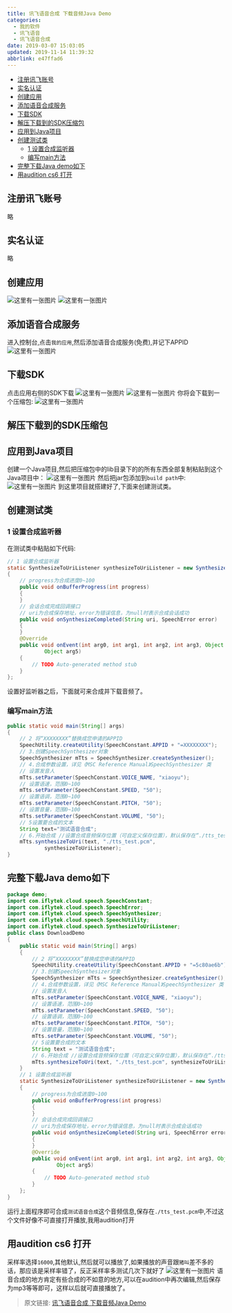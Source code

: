 ```yaml
---
title: 讯飞语音合成 下载音频Java Demo
categories: 
  - 我的软件
  - 讯飞语音
  - 讯飞语音合成
date: 2019-03-07 15:03:05
updated: 2019-11-14 11:39:32
abbrlink: e47ffad6
---
```

<div id='my_toc'>

- [注册讯飞账号](/blog/e47ffad6/#注册讯飞账号)
- [实名认证](/blog/e47ffad6/#实名认证)
- [创建应用](/blog/e47ffad6/#创建应用)
- [添加语音合成服务](/blog/e47ffad6/#添加语音合成服务)
- [下载SDK](/blog/e47ffad6/#下载SDK)
- [解压下载到的SDK压缩包](/blog/e47ffad6/#解压下载到的SDK压缩包)
- [应用到Java项目](/blog/e47ffad6/#应用到Java项目)
- [创建测试类](/blog/e47ffad6/#创建测试类)
    - [1 设置合成监听器](/blog/e47ffad6/#1-设置合成监听器)
    - [编写main方法](/blog/e47ffad6/#编写main方法)
- [完整下载Java demo如下](/blog/e47ffad6/#完整下载Java-demo如下)
- [用audition cs6 打开](/blog/e47ffad6/#用audition-cs6-打开)

</div>
<!--more-->
<script>if (navigator.platform.toLowerCase() == 'win32'){document.getElementById('my_toc').style.display = 'none';}</script>

<!--end-->
## 注册讯飞账号 ##
略
## 实名认证 ##
略
## 创建应用 ##
![这里有一张图片](https://image-1257720033.cos.ap-shanghai.myqcloud.com/blog/myapp/TTS/XunFei/YuYinHeCheng/1.png)
![这里有一张图片](https://image-1257720033.cos.ap-shanghai.myqcloud.com/blog/myapp/TTS/XunFei/YuYinHeCheng/2.png)
## 添加语音合成服务 ##
进入控制台,点击`我的应用`,然后添加语音合成服务(免费),并记下APPID
![这里有一张图片](https://image-1257720033.cos.ap-shanghai.myqcloud.com/blog/myapp/TTS/XunFei/YuYinHeCheng/3.png)
## 下载SDK ##
点击应用右侧的SDK下载 
![这里有一张图片](https://image-1257720033.cos.ap-shanghai.myqcloud.com/blog/myapp/TTS/XunFei/YuYinHeCheng/4.png)
![这里有一张图片](https://image-1257720033.cos.ap-shanghai.myqcloud.com/blog/myapp/TTS/XunFei/YuYinHeCheng/5.png)
你将会下载到一个压缩包:
![这里有一张图片](https://image-1257720033.cos.ap-shanghai.myqcloud.com/blog/myapp/TTS/XunFei/YuYinHeCheng/6.png)
## 解压下载到的SDK压缩包 ##
## 应用到Java项目 ##
创建一个Java项目,然后把压缩包中的lib目录下的的所有东西全部复制粘贴到这个Java项目中：
![这里有一张图片](https://image-1257720033.cos.ap-shanghai.myqcloud.com/blog/myapp/TTS/XunFei/YuYinHeCheng/8.png)
然后把jar包添加到`build path`中:
![这里有一张图片](https://image-1257720033.cos.ap-shanghai.myqcloud.com/blog/myapp/TTS/XunFei/YuYinHeCheng/9.png)
到这里项目就搭建好了,下面来创建测试类。
## 创建测试类 ##
### 1 设置合成监听器 ###
在测试类中粘贴如下代码:
```java
// 1 设置合成监听器
static SynthesizeToUriListener synthesizeToUriListener = new SynthesizeToUriListener()
{
	// progress为合成进度0~100
	public void onBufferProgress(int progress)
	{
	}
	// 会话合成完成回调接口
	// uri为合成保存地址，error为错误信息，为null时表示合成会话成功
	public void onSynthesizeCompleted(String uri, SpeechError error)
	{
	}
	@Override
	public void onEvent(int arg0, int arg1, int arg2, int arg3, Object arg4,
			Object arg5)
	{
		// TODO Auto-generated method stub
	}
};
```
设置好监听器之后，下面就可来合成并下载音频了。
### 编写main方法 ###
```java
public static void main(String[] args)
{
	// 2 将“XXXXXXXX”替换成您申请的APPID
	SpeechUtility.createUtility(SpeechConstant.APPID + "=XXXXXXXX");
	// 3.创建SpeechSynthesizer对象
	SpeechSynthesizer mTts = SpeechSynthesizer.createSynthesizer();
	// 4.合成参数设置，详见《MSC Reference Manual》SpeechSynthesizer 类
	// 设置发音人
	mTts.setParameter(SpeechConstant.VOICE_NAME, "xiaoyu");
	// 设置语速，范围0~100
	mTts.setParameter(SpeechConstant.SPEED, "50");
	// 设置语调，范围0~100
	mTts.setParameter(SpeechConstant.PITCH, "50");
	// 设置音量，范围0~100
	mTts.setParameter(SpeechConstant.VOLUME, "50");
	// 5设置要合成的文本
	String text="测试语音合成";
	// 6.开始合成 //设置合成音频保存位置（可自定义保存位置），默认保存在“./tts_test.pcm”
	mTts.synthesizeToUri(text, "./tts_test.pcm",
			synthesizeToUriListener);
}
```
## 完整下载Java demo如下 ##
```java
package demo;
import com.iflytek.cloud.speech.SpeechConstant;
import com.iflytek.cloud.speech.SpeechError;
import com.iflytek.cloud.speech.SpeechSynthesizer;
import com.iflytek.cloud.speech.SpeechUtility;
import com.iflytek.cloud.speech.SynthesizeToUriListener;
public class DownloadDemo
{
	public static void main(String[] args)
	{
		// 2 将“XXXXXXXX”替换成您申请的APPID
		SpeechUtility.createUtility(SpeechConstant.APPID + "=5c80ae6b");
		// 3.创建SpeechSynthesizer对象
		SpeechSynthesizer mTts = SpeechSynthesizer.createSynthesizer();
		// 4.合成参数设置，详见《MSC Reference Manual》SpeechSynthesizer 类
		// 设置发音人
		mTts.setParameter(SpeechConstant.VOICE_NAME, "xiaoyu");
		// 设置语速，范围0~100
		mTts.setParameter(SpeechConstant.SPEED, "50");
		// 设置语调，范围0~100
		mTts.setParameter(SpeechConstant.PITCH, "50");
		// 设置音量，范围0~100
		mTts.setParameter(SpeechConstant.VOLUME, "50");
		// 5设置要合成的文本
		String text = "测试语音合成";
		// 6.开始合成 //设置合成音频保存位置（可自定义保存位置），默认保存在“./tts_test.pcm”
		mTts.synthesizeToUri(text, "./tts_test.pcm", synthesizeToUriListener);
	}
	// 1 设置合成监听器
	static SynthesizeToUriListener synthesizeToUriListener = new SynthesizeToUriListener()
	{
		// progress为合成进度0~100
		public void onBufferProgress(int progress)
		{
		}
		// 会话合成完成回调接口
		// uri为合成保存地址，error为错误信息，为null时表示合成会话成功
		public void onSynthesizeCompleted(String uri, SpeechError error)
		{
		}
		@Override
		public void onEvent(int arg0, int arg1, int arg2, int arg3, Object arg4,
				Object arg5)
		{
			// TODO Auto-generated method stub
		}
	};
}

```
运行上面程序即可合成`测试语音合成`这个音频信息,保存在`./tts_test.pcm`中,不过这个文件好像不可直接打开播放,我用audition打开
## 用audition cs6 打开 ##
采样率选择`16000`,其他默认,然后就可以播放了,如果播放的声音跟`猪叫`差不多的话，那应该是采样率错了，反正采样率多测试几次下就好了
![这里有一张图片](https://image-1257720033.cos.ap-shanghai.myqcloud.com/blog/myapp/TTS/XunFei/YuYinHeCheng/11.png)
语音合成的地方肯定有些合成的不如意的地方,可以在audition中再次编辑,然后保存为mp3等等即可，这样以后就可直接播放了。

>原文链接: [讯飞语音合成 下载音频Java Demo](https://lanlan2017.github.io/blog/e47ffad6/)
